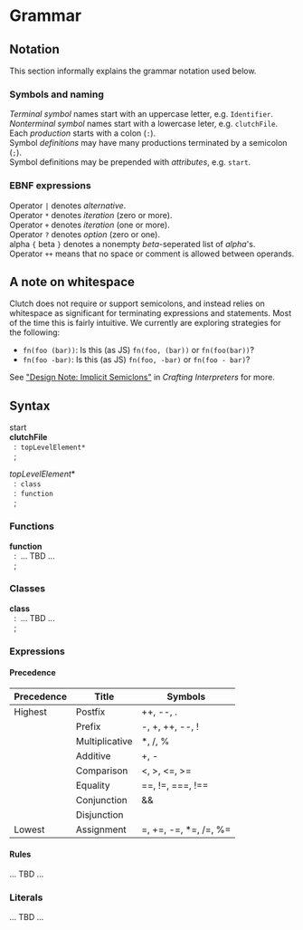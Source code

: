 # Grammar

## Notation

This section informally explains the grammar notation used below.

### Symbols and naming

_Terminal symbol_ names start with an uppercase letter, e.g. `Identifier`.<br>
_Nonterminal symbol_ names start with a lowercase leter, e.g. `clutchFile`.<br>
Each _production_ starts with a colon (`:`).<br>
Symbol _definitions_ may have many productions terminated by a semicolon (`;`).<br>
Symbol definitions may be prepended with _attributes_, e.g. `start`.

### EBNF expressions

Operator `|` denotes _alternative_.<br>
Operator `*` denotes _iteration_ (zero or more).<br>
Operator `+` denotes _iteration_ (one or more).<br>
Operator `?` denotes _option_ (zero or one).<br>
alpha `{` beta `}` denotes a nonempty _beta_-seperated list of _alpha_'s.<br>
Operator `++` means that no space or comment is allowed between operands.

## A note on whitespace

Clutch does not require or support semicolons, and instead relies on whitespace
as significant for terminating expressions and statements. Most of the time this
is fairly intuitive. We currently are exploring strategies for the following:

* `fn(foo (bar))`: Is this (as JS) `fn(foo, (bar))` or `fn(foo(bar))`?
* `fn(foo -bar)`: Is this (as JS) `fn(foo, -bar)` or `fn(foo - bar)`?

See ["Design Note: Implicit Semiclons"][1] in _Crafting Interpreters_ for more.

[1]: http://craftinginterpreters.com/scanning.html#design-note

## Syntax

start<br>
**clutchFile**<br>
&nbsp;&nbsp;:&nbsp;&nbsp;`topLevelElement*`<br>
&nbsp;&nbsp;;

*topLevelElement**<br>
&nbsp;&nbsp;:&nbsp;&nbsp;`class`<br>
&nbsp;&nbsp;:&nbsp;&nbsp;`function`<br>
&nbsp;&nbsp;;

### Functions

**function**<br>
&nbsp;&nbsp;:&nbsp;&nbsp;... TBD ...<br>
&nbsp;&nbsp;;

### Classes

**class**<br>
&nbsp;&nbsp;:&nbsp;&nbsp;... TBD ...<br>
&nbsp;&nbsp;;

### Expressions

#### Precedence

| Precedence | Title          | Symbols               |
|------------|----------------|-----------------------|
| Highest    | Postfix        | ++, --, .             |
|            | Prefix         | -, +, ++, --, !       |
|            | Multiplicative | *, /, %               |
|            | Additive       | +, -                  |
|            | Comparison     | <, >, <=, >=          |
|            | Equality       | ==, !=, ===, !==      |
|            | Conjunction    | &&                    |
|            | Disjunction    | ||                    |
| Lowest     | Assignment     | =, +=, -=, *=, /=, %= |

#### Rules

... TBD ...

### Literals

... TBD ...
